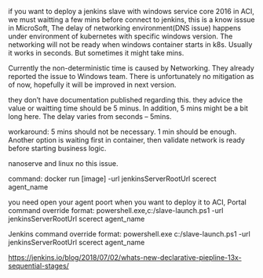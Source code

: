 if you want to deploy a jenkins slave with windows service core 2016 in ACI, we must waitting a few mins before connect to jenkins, this is a know isssue in MicroSoft, The delay of networking environment(DNS issue) happens under environment of kubernetes with specific windows version. The networking will not be ready when windows container starts in k8s. Usually it works in seconds. But sometimes it might take mins.

 Currently the non-deterministic time is caused by Networking. They already reported the issue to Windows team. There is unfortunately no mitigation as of now, hopefully it will be improved in next version.
 
they don’t have documentation published regarding this. they advice the value or waitting time should be 5 minus. In addition, 5 mins might be a bit long here. The delay varies from seconds – 5mins.  


workaround: 5 mins should not be necessary. 1 min should be enough. Another option is waiting first in container, then validate network is ready before starting business logic.

nanoserve and linux no this issue.


command: docker run [image] -url jenkinsServerRootUrl scerect agent_name

you need open your agent poort when you want to deploy it to ACI, Portal command override format: powershell.exe,c:/slave-launch.ps1 -url jenkinsServerRootUrl scerect agent_name

Jenkins command override format: powershell.exe c:/slave-launch.ps1 -url jenkinsServerRootUrl scerect agent_name



https://jenkins.io/blog/2018/07/02/whats-new-declarative-piepline-13x-sequential-stages/
